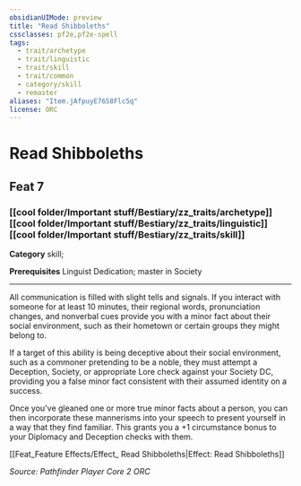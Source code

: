 ```yaml
---
obsidianUIMode: preview
title: "Read Shibboleths"
cssclasses: pf2e,pf2e-spell
tags:
  - trait/archetype
  - trait/linguistic
  - trait/skill
  - trait/common
  - category/skill
  - remaster
aliases: "Item.jAfpuyE76S8Flc5q"
license: ORC
---
```

# Read Shibboleths
## Feat 7
### [[cool folder/Important stuff/Bestiary/zz_traits/archetype]][[cool folder/Important stuff/Bestiary/zz_traits/linguistic]][[cool folder/Important stuff/Bestiary/zz_traits/skill]]

**Category** skill; 



**Prerequisites** Linguist Dedication; master in Society
* * *
All communication is filled with slight tells and signals. If you interact with someone for at least 10 minutes, their regional words, pronunciation changes, and nonverbal cues provide you with a minor fact about their social environment, such as their hometown or certain groups they might belong to.

If a target of this ability is being deceptive about their social environment, such as a commoner pretending to be a noble, they must attempt a Deception, Society, or appropriate Lore check against your Society DC, providing you a false minor fact consistent with their assumed identity on a success.

Once you've gleaned one or more true minor facts about a person, you can then incorporate these mannerisms into your speech to present yourself in a way that they find familiar. This grants you a +1 circumstance bonus to your Diplomacy and Deception checks with them.

[[Feat_Feature Effects/Effect_ Read Shibboleths|Effect: Read Shibboleths]]

*Source: Pathfinder Player Core 2*
*ORC*